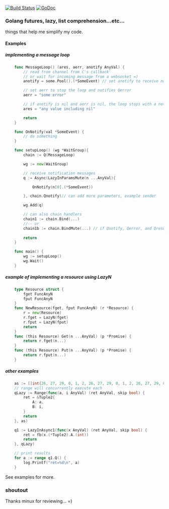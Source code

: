 [![Build Status](https://travis-ci.org/noypi/fp.svg?branch=master)](https://travis-ci.org/noypi/fp)
[![GoDoc](https://godoc.org/github.com/noypi/fp?status.png)](http://godoc.org/github.com/noypi/fp)

### Golang futures, lazy, list comprehension...etc...

things that help me simplify my code.

#### Examples

##### implementing a message loop

```go
	func MessageLoop() (ares, aerr, anotify AnyVal) {
		// read from channel from C's callback'
		// or wait for incoming message from a websocket =)
		anotify = some.Pool().(*SomeEvent) // set anotify to receive notification messages

		// set aerr to stop the loop and notifies Qerror
		aerr = "some error"

		// if anotify is nil and aerr is nil, the loop stops with a notification to Qresult
		ares = "any value including nil"

		return
	}

	func OnNotify(val *SomeEvent) {
		// do something
	}

	func setupLoop() (wg *WaitGroup){
		chain := Q(MessageLoop)

		wg := new(WaitGroup)

		// receive notification messages
		q := Async(LazyInParamsMute(n ...AnyVal){

			OnNotify(n[0].(*SomeEvent))

		}, chain.Qnotify)// can add more parameters, example sender

		wg.Add(q)

		// can also chain handlers
		chain1 := chain.Bind(...)
		//-- or
		chain1b := chain.BindMute(...) // if Qnotify, Qerror, and Qresult is not used
		
		return
	}

	func main() {
		wg := setupLoop()
		wg.Wait()
	}
```

##### example of implementing a resource using LazyN

```go
	type Resource struct {
		fget FuncAnyN
		fput FuncAnyN
	}
	func NewResource(fget, fput FuncAnyN) (r *Resource) {
		r = new(Resource)
		r.fget = LazyN(fget)
		r.fput = LazyN(fput)
		return
	}
	func (this Resource) Get(n ...AnyVal) (p *Promise) {
		return r.fget(n...)
	}
	func (this Resource) Put(n ...AnyVal) (p *Promise) {
		return r.fput(n...)
	}
```

##### other examples

```go
	as := []int{26, 27, 29, 0, 1, 2, 26, 27, 29, 0, 1, 2, 26, 27, 29, 0, 1, 2}
	// range will concurrently execute each
	qLazy := Range(func(a, i AnyVal) (ret AnyVal, skip bool) {
		ret = &Tuple2{
			A: a,
			B: i,
		}
		return
	}, as)

	q1 := LazyInAsync1(func(x AnyVal) (ret AnyVal, skip bool) {
		ret = fb(x.(*Tuple2).A.(int))
		return
	}, qLazy)

	// print results
	for a := range q1.Q() {
		log.Printf("ret=%d\n", a)
	}
```

See examples for more.



### shoutout

Thanks minux for reviewing... =)
